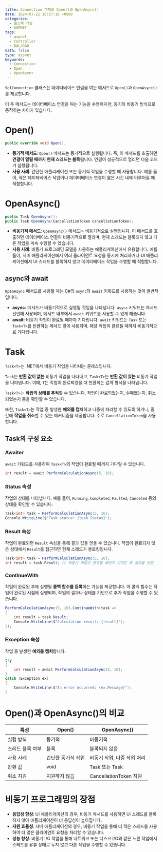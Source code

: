 ```yaml
---
title: Connection 객체의 Open()과 OpenAsync()
date: 2024-07-21 16:57:18 +0900
categories:
  - 풀스택 개발
  - ASPNET
tags:
  - aspnet
  - Controller
  - DAL/DAO
math: false
type: aspnet
keywords:
  - Connection
  - Open
  - OpenAsync
---
```


`SqlConnection` 클래스는 데이터베이스 연결을 여는 메서드로 `Open()`과 `OpenAsync()`를 제공합니다.

이 두 메서드는 데이터베이스 연결을 여는 기능을 수행하지만, 동기와 비동기 방식으로 동작하는 차이가 있습니다.

# Open()

```csharp
public override void Open();
```

- **동기적 메서드**: `Open()` 메서드는 동기적으로 실행됩니다. 즉, 이 메서드를 호출하면 **연결이 열릴 때까지 현재 스레드는 블록**됩니다. 연결이 성공적으로 열리면 다음 코드가 실행됩니다.
- **사용 사례**: 간단한 애플리케이션 또는 동기식 작업을 수행할 때 사용합니다.
예를 들어, 작은 데이터베이스 작업이나 데이터베이스 연결이 짧은 시간 내에 이루어질 때 적합합니다.

# OpenAsync()

```csharp
public Task OpenAsync();
public Task OpenAsync(CancellationToken cancellationToken);
```

- **비동기적 메서드**: `OpenAsync()` 메서드는 비동기적으로 실행됩니다. 이 메서드를 호출하면 <span class="font_highlight">데이터베이스 연결이 비동기적으로 열리며, 현재 스레드는 블록되지 않고 다른 작업을 계속 수행</span>할 수 있습니다.
- **사용 사례**: 비동기 프로그래밍 모델을 사용하는 애플리케이션에서 유용합니다.
예를 들어, 서버 애플리케이션에서 여러 클라이언트 요청을 동시에 처리하거나 UI 애플리케이션에서 UI 스레드를 블록하지 않고 데이터베이스 작업을 수행할 때 적합합니다.

## async와 await

`OpenAsync` 메서드를 사용할 때는 C#의 `async`와 `await` 키워드를 사용하는 것이 일반적입니다.

- **async**: 메서드가 비동기적으로 실행될 것임을 나타냅니다. `async` 키워드는 메서드 선언에 사용되며, 메서드 내부에서 `await` 키워드를 사용할 수 있게 해줍니다.
- **await**: 비동기 작업이 완료될 때까지 기다립니다. `await` 키워드는 `Task` 또는 `Task<T>`를 반환하는 메서드 앞에 사용되며, 해당 작업이 완료될 때까지 비동기적으로 기다립니다.

# Task<T>

`Task<T>`는 .NET에서 비동기 작업을 나타내는 클래스입니다.

`Task`는 **반환 값이 없는** 비동기 작업을 나타내고, `Task<T>`는 **반환 값이 있는** 비동기 작업을 나타냅니다. 이때, `T`는 작업이 완료되었을 때 반환되는 값의 형식을 나타냅니다.

`Task<T>`는 **작업의 상태를 추적**할 수 있습니다. 작업이 완료되었는지, 실패했는지, 취소되었는지 등을 확인할 수 있습니다.

또한, `Task<T>`는 작업 중 발생한 **예외를 캡처**하고 나중에 처리할 수 있도록 하거나, 중간에 **작업을 취소**할 수 있는 메커니즘을 제공합니다. 주로 `CancellationToken`을 사용합니다.

## Task<T>의 구성 요소

### Awaiter

`await` 키워드를 사용하여 `Task<T>`의 작업이 완료될 때까지 기다릴 수 있습니다.

```csharp
int result = await PerformCalculationAsync(5, 10);
```

### Status 속성

작업의 상태를 나타냅니다. 예를 들어, `Running`, `Completed`, `Faulted`, `Canceled` 등의 상태를 확인할 수 있습니다.

```csharp
Task<int> task = PerformCalculationAsync(5, 10);
Console.WriteLine($"Task status: {task.Status}");
```

### Result 속성

작업이 완료되면 `Result` 속성을 통해 결과 값을 얻을 수 있습니다. 작업이 완료되지 않은 상태에서 `Result`를 접근하면 현재 스레드가 블로킹됩니다.

```csharp
Task<int> task = PerformCalculationAsync(5, 10);
int result = task.Result; // 비동기 작업이 완료될 때까지 기다린 후 결과를 반환
```

### ContinueWith

작업이 완료된 후에 실행될 **콜백 함수를 등록**하는 기능을 제공합니다. 이 콜백 함수는 작업이 완료된 시점에 실행되며, 작업의 결과나 상태를 기반으로 추가 작업을 수행할 수 있습니다.

```csharp
PerformCalculationAsync(5, 10).ContinueWith(task =>
{
    int result = task.Result;
    Console.WriteLine($"Calculation result: {result}");
});
```

### Exception 속성

작업 중 발생한 **예외를 캡처**합니다.

```csharp
try
{
    int result = await PerformCalculationAsync(5, 10);
}
catch (Exception ex)
{
    Console.WriteLine($"An error occurred: {ex.Message}");
}
```

# Open()과 OpenAsync()의 비교

| 특성 | Open() | OpenAsync() |
| --- | --- | --- |
| 실행 방식 | 동기적 | 비동기적 |
| 스레드 블록 여부 | 블록 | 블록되지 않음 |
| 사용 사례 | 간단한 동기식 작업 | 비동기 작업, 다중 작업 처리 |
| 반환 값 | void | Task 또는 Task<void> |
| 취소 지원 | 지원하지 않음 | CancellationToken 지원 |

# 비동기 프로그래밍의 장점

- **응답성 향상**: UI 애플리케이션의 경우, 비동기 메서드를 사용하면 UI 스레드를 블록하지 않아 애플리케이션이 더 응답성이 높아집니다.
- **자원 효율성**: 서버 애플리케이션의 경우, 비동기 작업을 통해 더 적은 스레드를 사용하여 더 많은 클라이언트 요청을 처리할 수 있습니다.
- **성능 향상**: 비동기 I/O 작업을 통해 네트워크 또는 디스크 I/O와 같은 느린 작업에서 스레드를 유휴 상태로 두지 않고 다른 작업을 수행할 수 있습니다.